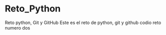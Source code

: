 # Reto_Python
Reto python, Git y GitHub
Este es el reto de python, git y github
codio reto numero dos
